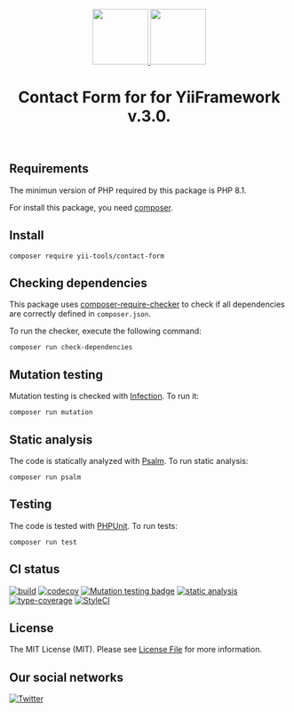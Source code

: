 <p align="center">
    <a href="https://github.com/yii-tools/contact-form" target="_blank">
        <img src="https://avatars.githubusercontent.com/u/121752654?s=200&v=4" height="100px">
    </a>
    <a href="https://github.com/yii-tools/contact-form" target="_blank">
        <img src="https://cdn-icons-png.flaticon.com/512/6501/6501050.png" height="100px">
    </a>    
    <h1 align="center">Contact Form for for YiiFramework v.3.0.</h1>
    <br>
</p>

## Requirements

The minimun version of PHP required by this package is PHP 8.1.

For install this package, you need [composer](https://getcomposer.org/).

## Install

```shell
composer require yii-tools/contact-form
```

## Checking dependencies

This package uses [composer-require-checker](https://github.com/maglnet/ComposerRequireChecker) to check if all dependencies are correctly defined in `composer.json`.

To run the checker, execute the following command:

```shell
composer run check-dependencies
```

## Mutation testing

Mutation testing is checked with [Infection](https://infection.github.io/). To run it:

```shell
composer run mutation
```

## Static analysis

The code is statically analyzed with [Psalm](https://psalm.dev/). To run static analysis:

```shell
composer run psalm
```

## Testing

The code is tested with [PHPUnit](https://phpunit.de/). To run tests:

```
composer run test
```

## CI status

[![build](https://github.com/yii-tools/contact-form/actions/workflows/build.yml/badge.svg)](https://github.com/yii-tools/contact-form/actions/workflows/build.yml)
[![codecov](https://codecov.io/gh/yii-tools/contact-form/branch/main/graph/badge.svg?token=MF0XUGVLYC)](https://codecov.io/gh/yii-tools/contact-form)
[![Mutation testing badge](https://img.shields.io/endpoint?style=flat&url=https%3A%2F%2Fbadge-api.stryker-mutator.io%2Fgithub.com%2Fyii-tools%2Fcontact-form%2Fmain)](https://dashboard.stryker-mutator.io/reports/github.com/yii-tools/contact-form/main)
[![static analysis](https://github.com/yii-tools/contact-form/actions/workflows/static.yml/badge.svg)](https://github.com/yii-tools/contact-form/actions/workflows/static.yml)
[![type-coverage](https://shepherd.dev/github/yii-tools/contact-form/coverage.svg)](https://shepherd.dev/github/yii-tools/contact-form)
[![StyleCI](https://github.styleci.io/repos/595721602/shield?branch=main)](https://github.styleci.io/repos/595721602?branch=main)

## License

The MIT License (MIT). Please see [License File](LICENSE.md) for more information.

## Our social networks

[![Twitter](https://img.shields.io/badge/twitter-follow-1DA1F2?logo=twitter&logoColor=1DA1F2&labelColor=555555?style=flat)](https://twitter.com/Terabytesoftw)
